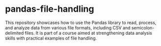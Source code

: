 # pandas-file-handling
This repository showcases how to use the Pandas library to read, process, and analyze data from various file formats, including CSV and semicolon-delimited files. It is part of a course aimed at strengthening data analysis skills with practical examples of file handling.
